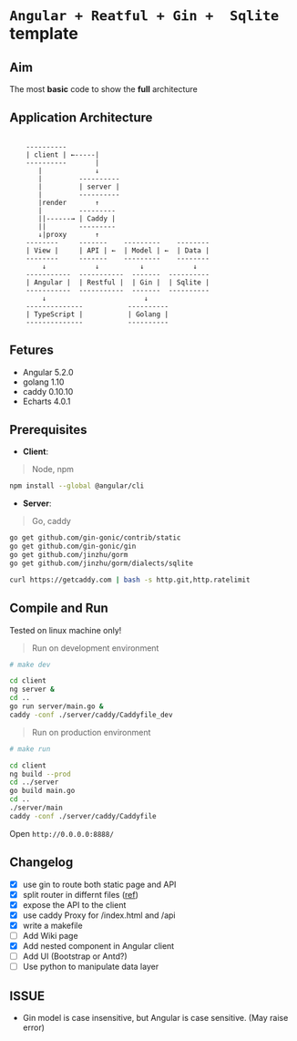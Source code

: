 # `Angular + Reatful + Gin +  Sqlite` template

## Aim

The most **basic** code to show the **full** architecture

## Application Architecture

```diagram

    ----------
    | client | ←-----|
    ----------       |
       |             ↓
       |         ----------
       |         | server |
       |         ----------
       |render       ↑
       |         ---------
       ||------→ | Caddy |
       ||        ---------
       ↓|proxy       ↑
    --------     -------    ---------    --------
    | View |     | API | ←  | Model | ←  | Data |
    --------     -------    ---------    --------
        ↓            ↓          ↓            ↓
    -----------  -----------  -------  ----------
    | Angular |  | Restful |  | Gin |  | Sqlite |
    -----------  -----------  -------  ----------
        ↓                        ↓
    --------------           ----------
    | TypeScript |           | Golang |
    --------------           ----------

```
## Fetures

- Angular 5.2.0
- golang 1.10
- caddy 0.10.10
- Echarts 4.0.1

## Prerequisites

- **Client**:

> Node, npm

```bash
npm install --global @angular/cli
```

- **Server**:

> Go, caddy

```bash
go get github.com/gin-gonic/contrib/static
go get github.com/gin-gonic/gin
go get github.com/jinzhu/gorm
go get github.com/jinzhu/gorm/dialects/sqlite
```

```bash
curl https://getcaddy.com | bash -s http.git,http.ratelimit
```

## Compile and Run

Tested on linux machine only!

> Run on development environment

```bash
# make dev

cd client
ng server &
cd ..
go run server/main.go &
caddy -conf ./server/caddy/Caddyfile_dev
```

> Run on production environment

```bash
# make run

cd client
ng build --prod
cd ../server
go build main.go
cd ..
./server/main
caddy -conf ./server/caddy/Caddyfile
```

Open `http://0.0.0.0:8888/`

## Changelog

- [x] use gin to route both static page and API
- [x] split router in differnt files ([ref](https://stackoverflow.com/questions/47115731/how-to-split-my-resources-into-multiply-files))
- [x] expose the API to the client
- [x] use caddy Proxy for /index.html and /api
- [x] write a makefile
- [ ] Add Wiki page
- [x] Add nested component in Angular client
- [ ] Add UI (Bootstrap or Antd?)
- [ ] Use python to manipulate data layer

## ISSUE

- Gin model is case insensitive, but Angular is case sensitive. (May raise error)

